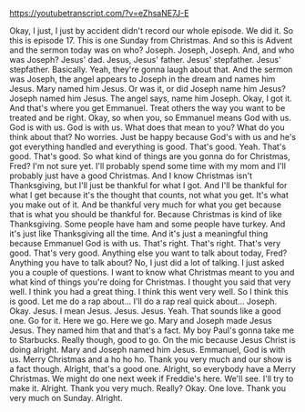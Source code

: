 https://youtubetranscript.com/?v=eZhsaNE7J-E

 Okay, I just, I just by accident didn't record our whole episode. We did it. So this is episode 17. This is one Sunday from Christmas. And so this is Advent and the sermon today was on who? Joseph. Joseph, Joseph. And, and who was Joseph? Jesus' dad. Jesus, Jesus' father. Jesus' stepfather. Jesus' stepfather. Basically. Yeah, they're gonna laugh about that. And the sermon was Joseph, the angel appears to Joseph in the dream and names him Jesus. Mary named him Jesus. Or was it, or did Joseph name him Jesus? Joseph named him Jesus. The angel says, name him Joseph. Okay, I got it. And that's where you get Emmanuel. Treat others the way you want to be treated and be right. Okay, so when you, so Emmanuel means God with us. God is with us. God is with us. What does that mean to you? What do you think about that? No worries. Just be happy because God's with us and he's got everything handled and everything is good. That's good. Yeah. That's good. That's good. So what kind of things are you gonna do for Christmas, Fred? I'm not sure yet. I'll probably spend some time with my mom and I'll probably just have a good Christmas. And I know Christmas isn't Thanksgiving, but I'll just be thankful for what I got. And I'll be thankful for what I get because it's the thought that counts, not what you get. It's what you make out of it. And be thankful very much for what you get because that is what you should be thankful for. Because Christmas is kind of like Thanksgiving. Some people have ham and some people have turkey. And it's just like Thanksgiving all the time. And it's just a meaningful thing because Emmanuel God is with us. That's right. That's right. That's very good. That's very good. Anything else you want to talk about today, Fred? Anything you have to talk about? No, I just did a lot of talking. I just asked you a couple of questions. I want to know what Christmas meant to you and what kind of things you're doing for Christmas. I thought you said that very well. I think you had a great thing. I think this went very well. So I think this is good. Let me do a rap about... I'll do a rap real quick about... Joseph. Okay. Jesus. I mean Jesus. Jesus. Jesus. Yeah. That sounds like a good one. Go for it. Here we go. Here we go. Mary and Joseph made Jesus Jesus. They named him that and that's a fact. My boy Paul's gonna take me to Starbucks. Really though, good to go. On the mic because Jesus Christ is doing alright. Mary and Joseph named him Jesus. Emmanuel, God is with us. Merry Christmas and a ho ho ho. Thank you very much and our show is a fact though. Alright, that's a good one. Alright, so everybody have a Merry Christmas. We might do one next week if Freddie's here. We'll see. I'll try to make it. Alright. Thank you very much. Really? Okay. One love. Thank you very much on Sunday. Alright.